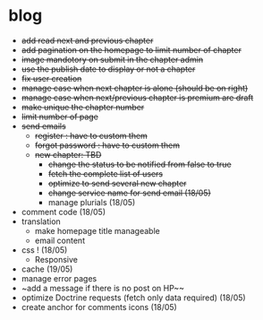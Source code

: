 blog
====

- ~~add read next and previous chapter~~
- ~~add pagination on the homepage to limit number of chapter~~
- ~~image mandotory on submit in the chapter admin~~
- ~~use the publish date to display or not a chapter~~
- ~~fix user creation~~
- ~~manage case when next chapter is alone (should be on right)~~
- ~~manage case when next/previous chapter is premium are draft~~
- ~~make unique the chapter number~~
- ~~limit number of page~~
- ~~send emails~~
    - ~~register : have to custom them~~ 
    - ~~forgot password : have to custom them~~
    - ~~new chapter: TBD~~
        - ~~change the status to be notified from false to true~~
        - ~~fetch the complete list of users~~
        - ~~optimize to send several new chapter~~ 
        - ~~change service name for send email (18/05)~~ 
        - manage plurials (18/05)
- comment code (18/05)
- translation
    - make homepage title manageable
    - email content
- css ! (18/05)
    - Responsive
- cache (19/05)
- manage error pages
- ~add a message if there is no post on HP~~
- optimize Doctrine requests (fetch only data required) (18/05)
- create anchor for comments icons (18/05)